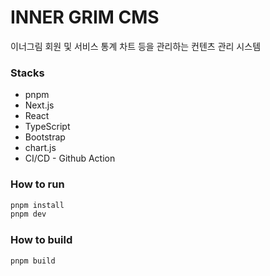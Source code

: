 # INNER GRIM CMS

이너그림 회원 및 서비스 통계 차트 등을 관리하는 컨텐츠 관리 시스템

### Stacks

- pnpm
- Next.js
- React
- TypeScript
- Bootstrap
- chart.js
- CI/CD - Github Action

### How to run

```bash
pnpm install
pnpm dev
```

### How to build

```bash
pnpm build
```

